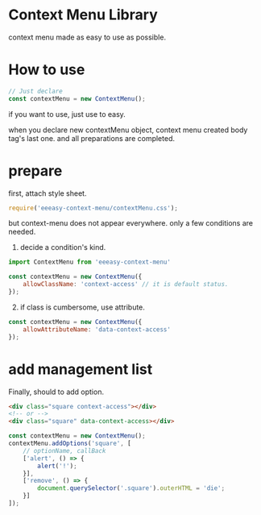 # Context Menu Library
context menu made as easy to use as possible.

# How to use

```javascript
// Just declare
const contextMenu = new ContextMenu();
```
if you want to use, just use to easy.

when you declare new contextMenu object, context menu created body tag's last one.
and all preparations are completed.

# prepare
first, attach style sheet.
```javascript
require('eeeasy-context-menu/contextMenu.css');
```


but context-menu does not appear everywhere.
only a few conditions are needed.

1. decide a condition's kind.
```javascript
import ContextMenu from 'eeeasy-context-menu'

const contextMenu = new ContextMenu({
    allowClassName: 'context-access' // it is default status.
});
```
2. if class is cumbersome, use attribute.
```javascript
const contextMenu = new ContextMenu({
    allowAttributeName: 'data-context-access'
});
```

# add management list
Finally, should to add option.

```html
<div class="square context-access"></div>
<!-- or -->
<div class="square" data-context-access></div>
```

```javascript
const contextMenu = new ContextMenu();
contextMenu.addOptions('square', [
    // optionName, callBack
    ['alert', () => {
        alert('!');
    }],
    ['remove', () => {
        document.querySelector('.square').outerHTML = 'die';
    }]
]);
```
